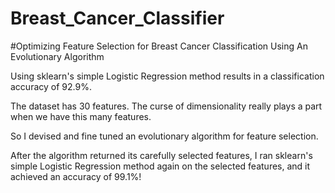 # Breast_Cancer_Classifier
#Optimizing Feature Selection for Breast Cancer Classification Using An Evolutionary Algorithm

Using sklearn's simple Logistic Regression method results in a classification accuracy of 92.9%.

The dataset has 30 features. The curse of dimensionality really plays a part when we have this many features.

So I devised and fine tuned an evolutionary algorithm for feature selection. 

After the algorithm returned its carefully selected features, I ran sklearn's simple Logistic Regression method again on the selected features, and it achieved an accuracy of 99.1%!
